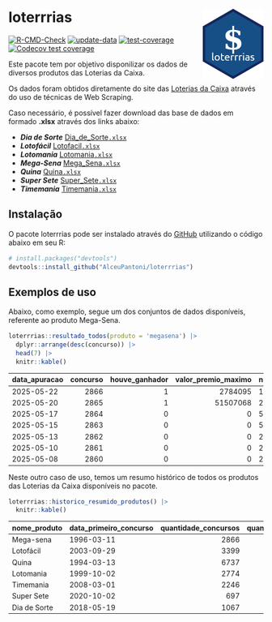 
<!-- README.md is generated from README.Rmd. Please edit that file -->

# loterrrias <img src="man/figures/logo.png" align="right" height="139" />

<!-- badges: start -->

[![R-CMD-Check](https://github.com/AlceuPantoni/loterrrias/actions/workflows/R-CMD-check.yaml/badge.svg?branch=main)](https://github.com/AlceuPantoni/loterrrias/actions/workflows/R-CMD-check.yaml)
[![update-data](https://github.com/AlceuPantoni/loterrrias/actions/workflows/update-data.yaml/badge.svg)](https://github.com/AlceuPantoni/loterrrias/actions/workflows/update-data.yaml)
[![test-coverage](https://github.com/AlceuPantoni/loterrrias/actions/workflows/test-coverage.yaml/badge.svg?branch=main)](https://github.com/AlceuPantoni/loterrrias/actions/workflows/test-coverage.yaml)
[![Codecov test
coverage](https://codecov.io/gh/AlceuPantoni/loterrrias/branch/main/graph/badge.svg)](https://codecov.io/gh/AlceuPantoni/loterrrias?branch=main)
<!-- badges: end -->

Este pacote tem por objetivo disponilizar os dados de diversos produtos
das Loterias da Caixa.

Os dados foram obtidos diretamente do site das [Loterias da
Caixa](https://loterias.caixa.gov.br/Paginas/default.aspx) através do
uso de técnicas de Web Scraping.

Caso necessário, é possível fazer download das base de dados em formado
**.xlsx** através dos links abaixo:

- ***Dia de Sorte***
  [Dia_de_Sorte`.xlsx`](https://raw.githubusercontent.com/AlceuPantoni/loterrrias/main/data-raw/resultados_diadesorte.xlsx)
- ***Lotofácil***
  [Lotofacil`.xlsx`](https://raw.githubusercontent.com/AlceuPantoni/loterrrias/main/data-raw/resultados_lotofacil.xlsx)
- ***Lotomania***
  [Lotomania`.xlsx`](https://raw.githubusercontent.com/AlceuPantoni/loterrrias/main/data-raw/resultados_lotomania.xlsx)
- ***Mega-Sena***
  [Mega_Sena`.xlsx`](https://raw.githubusercontent.com/AlceuPantoni/loterrrias/main/data-raw/resultados_megasena.xlsx)
- ***Quina***
  [Quina`.xlsx`](https://raw.githubusercontent.com/AlceuPantoni/loterrrias/main/data-raw/resultados_quina.xlsx)
- ***Super Sete***
  [Super_Sete`.xlsx`](https://raw.githubusercontent.com/AlceuPantoni/loterrrias/main/data-raw/resultados_supersete.xlsx)
- ***Timemania***
  [Timemania`.xlsx`](https://raw.githubusercontent.com/AlceuPantoni/loterrrias/main/data-raw/resultados_timemania.xlsx)

## Instalação

O pacote loterrrias pode ser instalado através do
[GitHub](https://github.com/) utilizando o código abaixo em seu R:

``` r
# install.packages("devtools")
devtools::install_github("AlceuPantoni/loterrrias")
```

## Exemplos de uso

Abaixo, como exemplo, segue um dos conjuntos de dados disponíveis,
referente ao produto Mega-Sena.

``` r
loterrrias::resultado_todos(produto = 'megasena') |> 
  dplyr::arrange(desc(concurso)) |> 
  head(7) |> 
  knitr::kable()
```

| data_apuracao | concurso | houve_ganhador | valor_premio_maximo | numeros_sorteados | num_1 | num_2 | num_3 | num_4 | num_5 | num_6 |
|:--------------|---------:|---------------:|--------------------:|:------------------|------:|------:|------:|------:|------:|------:|
| 2025-05-22    |     2866 |              1 |             2784095 | 1;12;17;19;36;60  |     1 |    12 |    17 |    19 |    36 |    60 |
| 2025-05-20    |     2865 |              1 |            51507068 | 2;25;30;39;47;51  |     2 |    25 |    30 |    39 |    47 |    51 |
| 2025-05-17    |     2864 |              0 |                   0 | 5;6;15;17;31;53   |     5 |     6 |    15 |    17 |    31 |    53 |
| 2025-05-15    |     2863 |              0 |                   0 | 5;23;32;34;47;56  |     5 |    23 |    32 |    34 |    47 |    56 |
| 2025-05-13    |     2862 |              0 |                   0 | 2;4;14;18;22;44   |     2 |     4 |    14 |    18 |    22 |    44 |
| 2025-05-10    |     2861 |              0 |                   0 | 2;21;27;46;51;53  |     2 |    21 |    27 |    46 |    51 |    53 |
| 2025-05-08    |     2860 |              0 |                   0 | 2;5;17;24;38;57   |     2 |     5 |    17 |    24 |    38 |    57 |

Neste outro caso de uso, temos um resumo histórico de todos os produtos
das Loterias da Caixa disponíveis no pacote.

``` r
loterrrias::historico_resumido_produtos() |> 
  knitr::kable()
```

| nome_produto | data_primeiro_concurso | quantidade_concursos | quantidade_concursos_com_ganhador | percentual_com_ganhador | media_premiacao | maior_premio | menor_premio | total_dezenas_sorteadas | numero_mais_sorteado | numero_menos_sorteado |
|:-------------|:-----------------------|---------------------:|----------------------------------:|------------------------:|----------------:|-------------:|-------------:|------------------------:|---------------------:|----------------------:|
| Mega-sena    | 1996-03-11             |                 2866 |                               633 |                    0.22 |      25903736.0 |    289420865 |    348732.75 |                   17196 |                   10 |                    26 |
| Lotofácil    | 2003-09-29             |                 3399 |                              3006 |                    0.88 |        966385.1 |      8252873 |     10712.22 |                   50985 |                   20 |                    16 |
| Quina        | 1994-03-13             |                 6737 |                              2592 |                    0.38 |       3551166.3 |    579215957 |     14230.37 |                   33685 |                    4 |                    47 |
| Lotomania    | 1999-10-02             |                 2774 |                               695 |                    0.25 |       2530420.3 |     37261930 |    109348.66 |                   55480 |                   47 |                    96 |
| Timemania    | 2008-03-01             |                 2246 |                                78 |                    0.03 |      25486153.3 |    818652938 |    164711.44 |                   15722 |                   20 |                    53 |
| Super Sete   | 2020-10-02             |                  697 |                                29 |                    0.04 |       3086601.8 |     10146164 |    124747.77 |                    4879 |                    7 |                     1 |
| Dia de Sorte | 2018-05-19             |                 1067 |                               331 |                    0.31 |        823517.4 |      4872572 |     59101.35 |                    7469 |                   10 |                     1 |

